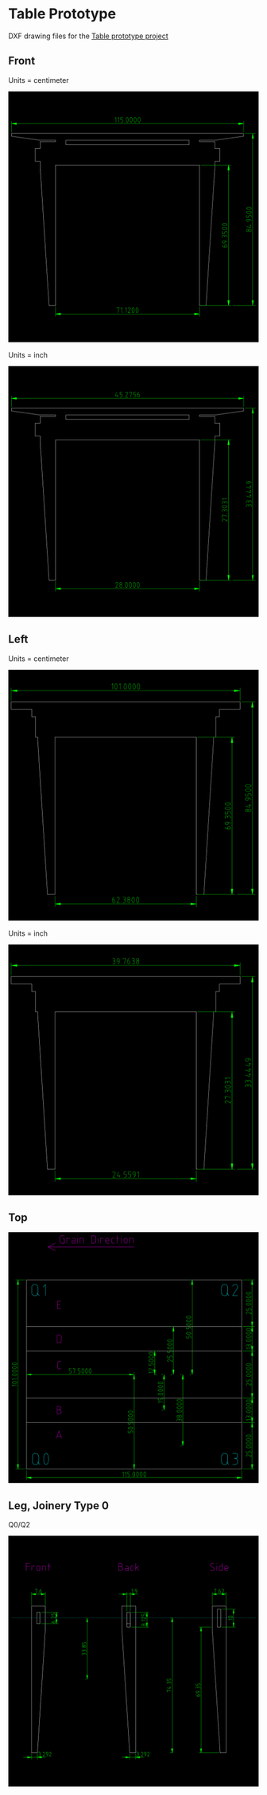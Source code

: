 # Table Prototype

DXF drawing files for the [Table prototype project](https://github.com/jonlamb-gh/openscad-models-rust/tree/master/wood-projects/table)

## Front

Units = centimeter

![Table, Front](images/table_front.svg)

Units = inch

![Table, Front](images/table_front_inches.svg)

## Left

Units = centimeter

![Table, Left](images/table_left.svg)

Units = inch

![Table, Left](images/table_left_inches.svg)

## Top

![Table, Top](images/table_top.svg)

## Leg, Joinery Type 0

Q0/Q2

![Leg, JT0](images/leg_board_jt0.svg)
